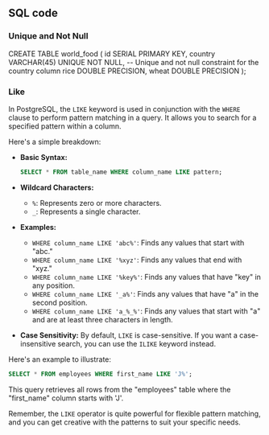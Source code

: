 ## SQL code

### Unique and Not Null

CREATE TABLE world_food (
    id SERIAL PRIMARY KEY,
    country VARCHAR(45) UNIQUE NOT NULL, -- Unique and not null constraint for the country column
    rice DOUBLE PRECISION,
    wheat DOUBLE PRECISION
);


### Like 

In PostgreSQL, the `LIKE` keyword is used in conjunction with the `WHERE` clause to perform pattern matching in a query. It allows you to search for a specified pattern within a column.

Here's a simple breakdown:

- **Basic Syntax:**
  ```sql
  SELECT * FROM table_name WHERE column_name LIKE pattern;
  ```

- **Wildcard Characters:**
  - `%`: Represents zero or more characters.
  - `_`: Represents a single character.

- **Examples:**
  - `WHERE column_name LIKE 'abc%'`: Finds any values that start with "abc."
  - `WHERE column_name LIKE '%xyz'`: Finds any values that end with "xyz."
  - `WHERE column_name LIKE '%key%'`: Finds any values that have "key" in any position.
  - `WHERE column_name LIKE '_a%'`: Finds any values that have "a" in the second position.
  - `WHERE column_name LIKE 'a_%_%'`: Finds any values that start with "a" and are at least three characters in length.

- **Case Sensitivity:**
  By default, `LIKE` is case-sensitive. If you want a case-insensitive search, you can use the `ILIKE` keyword instead.

Here's an example to illustrate:

```sql
SELECT * FROM employees WHERE first_name LIKE 'J%';
```

This query retrieves all rows from the "employees" table where the "first_name" column starts with 'J'.

Remember, the `LIKE` operator is quite powerful for flexible pattern matching, and you can get creative with the patterns to suit your specific needs.

